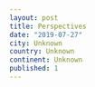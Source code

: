 ```yaml
---
layout: post
title: Perspectives
date: "2019-07-27"
city: Unknown
country: Unknown
continent: Unknown
published: 1
---
```

